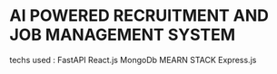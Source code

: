 # AI POWERED RECRUITMENT AND JOB MANAGEMENT SYSTEM  
 
techs used : 
FastAPI
React.js
MongoDb 
MEARN STACK
Express.js
